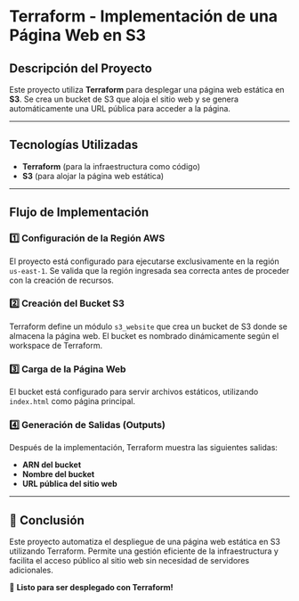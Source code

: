 # Terraform - Implementación de una Página Web en S3

## Descripción del Proyecto
Este proyecto utiliza **Terraform** para desplegar una página web estática en **S3**. Se crea un bucket de S3 que aloja el sitio web y se genera automáticamente una URL pública para acceder a la página.

---

## Tecnologías Utilizadas
- **Terraform** (para la infraestructura como código)
- **S3** (para alojar la página web estática)

---

## Flujo de Implementación

### 1️⃣ **Configuración de la Región AWS**
El proyecto está configurado para ejecutarse exclusivamente en la región `us-east-1`. Se valida que la región ingresada sea correcta antes de proceder con la creación de recursos.

### 2️⃣ **Creación del Bucket S3**
Terraform define un módulo `s3_website` que crea un bucket de S3 donde se almacena la página web. El bucket es nombrado dinámicamente según el workspace de Terraform.

### 3️⃣ **Carga de la Página Web**
El bucket está configurado para servir archivos estáticos, utilizando `index.html` como página principal.

### 4️⃣ **Generación de Salidas (Outputs)**
Después de la implementación, Terraform muestra las siguientes salidas:
- **ARN del bucket**
- **Nombre del bucket**
- **URL pública del sitio web**
---

## 🎯 Conclusión
Este proyecto automatiza el despliegue de una página web estática en S3 utilizando Terraform. Permite una gestión eficiente de la infraestructura y facilita el acceso público al sitio web sin necesidad de servidores adicionales.

🚀 **Listo para ser desplegado con Terraform!**

